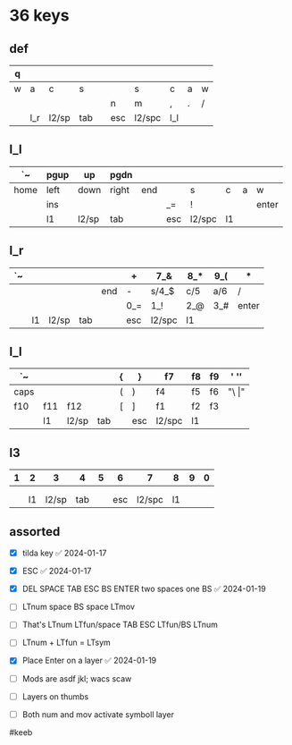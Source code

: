 # 36 keys

## def

| q   |     |       |     |     |     |        |     |     |     |
| --- | --- | ----- | --- | --- | --- | ------ | --- | --- | --- |
| w   | a   | c     | s   |     |     | s      | c   | a   | w   |
|     |     |       |     |     | n   | m      | ,   | .   | /   |
|     | l_r | l2/sp | tab |     | esc | l2/spc | l_l |     |     | 

## l_l

| `~   | pgup | up    | pgdn  |     |    |     |  |  |    |
| ---- | ---- | ----- | ----- | --- | --- | ------ | --- | --- | --- |
| home | left | down  | right | end |     | s  | c | a  | w   |
|  | ins     |       |       |     | _= | !    |  |  | enter   |
|      | l1   | l2/sp | tab   |     | esc | l2/spc | l1  |     |     |

## l_r

| `~   |  |     |   |     | +   | 7_&    | 8_* | 9_( | *   |
| ---- | ---- | ----- | ----- | --- | --- | ------ | --- | --- | --- |
|  |  |   |  | end | -   | s/4_$  | c/5 | a/6 | /   |
|  |      |       |       |     | 0_= | 1_!    | 2_@ | 3_# | enter   |
|      | l1   | l2/sp | tab   |     | esc | l2/spc | l1  |     |     |

## l_l

| `~   |     |       |     | {   | }   | f7     | f8  | f9  | ' ''   |
| ---- | --- | ----- | --- | --- | --- | ------ | --- | --- | ------ |
| caps |     |       |     | (   | )   | f4     | f5  | f6  | "\ \|" |
| f10  | f11 | f12      |     | [   | ]   | f1     | f2  | f3  |        |
|      | l1  | l2/sp | tab |     | esc | l2/spc | l1  |     |        |




## l3

| 1 | 2 | 3 | 4 | 5 | 6 | 7 | 8 | 9 | 0 |
| ---- | ---- | ---- | ---- | ---- | ---- | ---- | ---- | ---- | ---- |
|  |  |  |  |  |  |  |  |  |  |
|  |  |  |  |  |  |  |  |  |  |
|  | l1 | l2/sp | tab |  | esc | l2/spc | l1 |  |  |

## assorted


- [x] tilda key ✅ 2024-01-17
- [x] ESC ✅ 2024-01-17
- [x] DEL  SPACE TAB               ESC   BS  ENTER       two spaces one BS ✅ 2024-01-19
- [ ] LTnum space          BS space  LTmov
- [ ] That's   LTnum LTfun/space TAB       ESC   LTfun/BS  LTnum
- [ ] LTnum + LTfun = LTsym
- [x] Place Enter on a layer ✅ 2024-01-19
- [ ] Mods are asdf  jkl; wacs scaw
- [ ] Layers on thumbs 
- [ ] Both num and mov activate symboll layer


#keeb